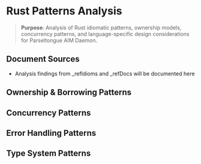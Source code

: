 # Rust Patterns Analysis

> **Purpose**: Analysis of Rust idiomatic patterns, ownership models, concurrency patterns, and language-specific design considerations for Parseltongue AIM Daemon.

## Document Sources
- Analysis findings from _refIdioms and _refDocs will be documented here

## Ownership & Borrowing Patterns
<!-- Arc/Rc patterns, borrowing strategies, lifetime management will be added here -->

## Concurrency Patterns
<!-- async/await, channels, Arc<RwLock<T>>, thread safety patterns will be added here -->

## Error Handling Patterns
<!-- Result<T,E>, Option<T>, error propagation strategies will be added here -->

## Type System Patterns
<!-- Generics, trait objects, associated types, phantom types will be added here -->